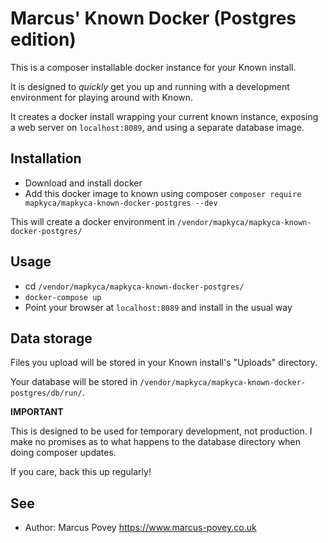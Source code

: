 # Marcus' Known Docker (Postgres edition)

This is a composer installable docker instance for your Known install.

It is designed to _quickly_ get you up and running with a development environment for playing around with Known.

It creates a docker install wrapping your current known instance, exposing a web server on `localhost:8089`, and using a separate database image.

## Installation

* Download and install docker
* Add this docker image to known using composer `composer require mapkyca/mapkyca-known-docker-postgres --dev`

This will create a docker environment in `/vendor/mapkyca/mapkyca-known-docker-postgres/`

## Usage

* cd `/vendor/mapkyca/mapkyca-known-docker-postgres/`
* `docker-compose up`
* Point your browser at `localhost:8089` and install in the usual way

## Data storage 

Files you upload will be stored in your Known install's "Uploads" directory.

Your database will be stored in `/vendor/mapkyca/mapkyca-known-docker-postgres/db/run/`. 

**IMPORTANT**

This is designed to be used for temporary development, not production. I make no promises as to what happens to the database directory when doing composer updates.

If you care, back this up regularly!

## See
* Author: Marcus Povey https://www.marcus-povey.co.uk

